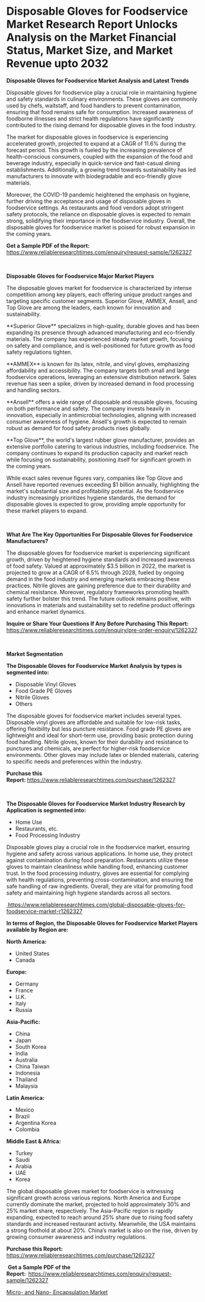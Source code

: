 <p><h1>Disposable Gloves for Foodservice Market Research Report Unlocks Analysis on the Market Financial Status, Market Size, and Market Revenue upto 2032</h1></p><p><strong>Disposable Gloves for Foodservice Market Analysis and Latest Trends</strong></p>
<p><p>Disposable gloves for foodservice play a crucial role in maintaining hygiene and safety standards in culinary environments. These gloves are commonly used by chefs, waitstaff, and food handlers to prevent contamination, ensuring that food remains safe for consumption. Increased awareness of foodborne illnesses and strict health regulations have significantly contributed to the rising demand for disposable gloves in the food industry.</p><p>The market for disposable gloves in foodservice is experiencing accelerated growth, projected to expand at a CAGR of 11.6% during the forecast period. This growth is fueled by the increasing prevalence of health-conscious consumers, coupled with the expansion of the food and beverage industry, especially in quick-service and fast-casual dining establishments. Additionally, a growing trend towards sustainability has led manufacturers to innovate with biodegradable and eco-friendly glove materials.</p><p>Moreover, the COVID-19 pandemic heightened the emphasis on hygiene, further driving the acceptance and usage of disposable gloves in foodservice settings. As restaurants and food vendors adopt stringent safety protocols, the reliance on disposable gloves is expected to remain strong, solidifying their importance in the foodservice industry. Overall, the disposable gloves for foodservice market is poised for robust expansion in the coming years.</p></p>
<p><strong>Get a Sample PDF of the Report:&nbsp;</strong> <a href="https://www.reliableresearchtimes.com/enquiry/request-sample/1262327?utm_campaign=2117&utm_medium=2&utm_source=Github&utm_content=ia&utm_term=24032025&utm_id=disposable-gloves-for-foodservice">https://www.reliableresearchtimes.com/enquiry/request-sample/1262327</a></p>
<p>&nbsp;</p>
<p><strong>Disposable Gloves for Foodservice Major Market Players</strong></p>
<p><p>The disposable gloves market for foodservice is characterized by intense competition among key players, each offering unique product ranges and targeting specific customer segments. Superior Glove, AMMEX, Ansell, and Top Glove are among the leaders, each known for innovation and sustainability.</p><p>**Superior Glove** specializes in high-quality, durable gloves and has been expanding its presence through advanced manufacturing and eco-friendly materials. The company has experienced steady market growth, focusing on safety and compliance, and is well-positioned for future growth as food safety regulations tighten.</p><p>**AMMEX** is known for its latex, nitrile, and vinyl gloves, emphasizing affordability and accessibility. The company targets both small and large foodservice operations, leveraging an extensive distribution network. Sales revenue has seen a spike, driven by increased demand in food processing and handling sectors.</p><p>**Ansell** offers a wide range of disposable and reusable gloves, focusing on both performance and safety. The company invests heavily in innovation, especially in antimicrobial technologies, aligning with increased consumer awareness of hygiene. Ansell's growth is expected to remain robust as demand for food safety products rises globally.</p><p>**Top Glove**, the world's largest rubber glove manufacturer, provides an extensive portfolio catering to various industries, including foodservice. The company continues to expand its production capacity and market reach while focusing on sustainability, positioning itself for significant growth in the coming years.</p><p>While exact sales revenue figures vary, companies like Top Glove and Ansell have reported revenues exceeding $1 billion annually, highlighting the market's substantial size and profitability potential. As the foodservice industry increasingly prioritizes hygiene standards, the demand for disposable gloves is expected to grow, providing ample opportunity for these market players to expand.</p></p>
<p>&nbsp;</p>
<p><strong>What Are The Key Opportunities For Disposable Gloves for Foodservice Manufacturers?</strong></p>
<p><p>The disposable gloves for foodservice market is experiencing significant growth, driven by heightened hygiene standards and increased awareness of food safety. Valued at approximately $3.5 billion in 2022, the market is projected to grow at a CAGR of 6.5% through 2028, fueled by ongoing demand in the food industry and emerging markets embracing these practices. Nitrile gloves are gaining preference due to their durability and chemical resistance. Moreover, regulatory frameworks promoting health safety further bolster this trend. The future outlook remains positive, with innovations in materials and sustainability set to redefine product offerings and enhance market dynamics.</p></p>
<p><strong>Inquire or Share Your Questions If Any Before Purchasing This Report:</strong> <a href="https://www.reliableresearchtimes.com/enquiry/pre-order-enquiry/1262327?utm_campaign=2117&utm_medium=2&utm_source=Github&utm_content=ia&utm_term=24032025&utm_id=disposable-gloves-for-foodservice">https://www.reliableresearchtimes.com/enquiry/pre-order-enquiry/1262327</a></p>
<p>&nbsp;</p>
<p><strong>Market Segmentation</strong></p>
<p><strong>The Disposable Gloves for Foodservice Market Analysis by types is segmented into:</strong></p>
<p><ul><li>Disposable Vinyl Gloves</li><li>Food Grade PE Gloves</li><li>Nitrile Gloves</li><li>Others</li></ul></p>
<p><p>The disposable gloves for foodservice market includes several types. Disposable vinyl gloves are affordable and suitable for low-risk tasks, offering flexibility but less puncture resistance. Food grade PE gloves are lightweight and ideal for short-term use, providing basic protection during food handling. Nitrile gloves, known for their durability and resistance to punctures and chemicals, are perfect for higher-risk foodservice environments. Other gloves may include latex or blended materials, catering to specific needs and preferences within the industry.</p></p>
<p><strong>Purchase this Report:&nbsp;</strong><a href="https://www.reliableresearchtimes.com/purchase/1262327?utm_campaign=2117&utm_medium=2&utm_source=Github&utm_content=ia&utm_term=24032025&utm_id=disposable-gloves-for-foodservice">https://www.reliableresearchtimes.com/purchase/1262327</a></p>
<p>&nbsp;</p>
<p><strong>The Disposable Gloves for Foodservice Market Industry Research by Application is segmented into:</strong></p>
<p><ul><li>Home Use</li><li>Restaurants, etc.</li><li>Food Processing Industry</li></ul></p>
<p><p>Disposable gloves play a crucial role in the foodservice market, ensuring hygiene and safety across various applications. In home use, they protect against contamination during food preparation. Restaurants utilize these gloves to maintain cleanliness while handling food, enhancing customer trust. In the food processing industry, gloves are essential for complying with health regulations, preventing cross-contamination, and ensuring the safe handling of raw ingredients. Overall, they are vital for promoting food safety and maintaining high hygiene standards across all sectors.</p></p>
<p><a href="https://www.reliableresearchtimes.com/global-disposable-gloves-for-foodservice-market-r1262327?utm_campaign=2117&utm_medium=2&utm_source=Github&utm_content=ia&utm_term=24032025&utm_id=disposable-gloves-for-foodservice">&nbsp;https://www.reliableresearchtimes.com/global-disposable-gloves-for-foodservice-market-r1262327</a></p>
<p><strong>In terms of Region, the Disposable Gloves for Foodservice Market Players available by Region are:</strong></p>
<p>
    <p> <strong> North America: </strong>
        <ul>
            <li>United States</li>
            <li>Canada</li>
        </ul>
        </p> 
    <p> <strong> Europe: </strong>
        <ul>
            <li>Germany</li>
            <li>France</li>
            <li>U.K.</li>
            <li>Italy</li>
            <li>Russia</li>
        </ul>
        </p> 
    <p> <strong> Asia-Pacific: </strong>
        <ul>
            <li>China</li>
            <li>Japan</li>
            <li>South Korea</li>
            <li>India</li>
            <li>Australia</li>
            <li>China Taiwan</li>
            <li>Indonesia</li>
            <li>Thailand</li>
            <li>Malaysia</li>
        </ul>
        </p> 
    <p> <strong> Latin America: </strong>
        <ul>
            <li>Mexico</li>
            <li>Brazil</li>
            <li>Argentina Korea</li>
            <li>Colombia</li>
        </ul>
        </p> 
    <p> <strong> Middle East & Africa: </strong>
        <ul>
            <li>Turkey</li>
            <li>Saudi</li>
            <li>Arabia</li>
            <li>UAE</li>
            <li>Korea</li>
        </ul>
    </p>
    </p>
<p><p>The global disposable gloves market for foodservice is witnessing significant growth across various regions. North America and Europe currently dominate the market, projected to hold approximately 30% and 25% market share, respectively. The Asia-Pacific region is rapidly expanding, expected to reach around 25% share due to rising food safety standards and increased restaurant activity. Meanwhile, the USA maintains a strong foothold at about 20%. China’s market is also on the rise, driven by growing consumer awareness and industry regulations.</p></p>
<p><strong>Purchase this Report: </strong><a href="https://www.reliableresearchtimes.com/purchase/1262327?utm_campaign=2117&utm_medium=2&utm_source=Github&utm_content=ia&utm_term=24032025&utm_id=disposable-gloves-for-foodservice">https://www.reliableresearchtimes.com/purchase/1262327</a></p>
<p>&nbsp;<strong>Get a Sample PDF of the Report:&nbsp;&nbsp;</strong><a href="https://www.reliableresearchtimes.com/enquiry/request-sample/1262327?utm_campaign=2117&utm_medium=2&utm_source=Github&utm_content=ia&utm_term=24032025&utm_id=disposable-gloves-for-foodservice">https://www.reliableresearchtimes.com/enquiry/request-sample/1262327</a></p>
<p><strong></strong></p>
<p><p><a href="https://github.com/nathandecarvalho/Market-Research-Report-List-6/blob/main/micro-and-nano-encapsulation-market.md?utm_campaign=2117&utm_medium=2&utm_source=Github&utm_content=ia&utm_term=24032025&utm_id=disposable-gloves-for-foodservice">Micro- and Nano- Encapsulation Market</a></p></p>